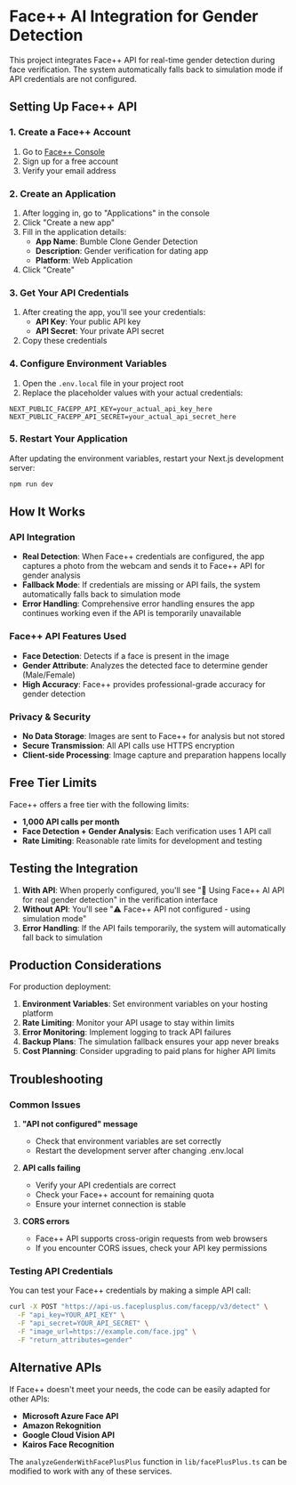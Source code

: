 # Face++ AI Integration for Gender Detection

This project integrates Face++ API for real-time gender detection during face verification. The system automatically falls back to simulation mode if API credentials are not configured.

## Setting Up Face++ API

### 1. Create a Face++ Account
1. Go to [Face++ Console](https://console.faceplusplus.com/)
2. Sign up for a free account
3. Verify your email address

### 2. Create an Application
1. After logging in, go to "Applications" in the console
2. Click "Create a new app"
3. Fill in the application details:
   - **App Name**: Bumble Clone Gender Detection
   - **Description**: Gender verification for dating app
   - **Platform**: Web Application
4. Click "Create"

### 3. Get Your API Credentials
1. After creating the app, you'll see your credentials:
   - **API Key**: Your public API key
   - **API Secret**: Your private API secret
2. Copy these credentials

### 4. Configure Environment Variables
1. Open the `.env.local` file in your project root
2. Replace the placeholder values with your actual credentials:

```env
NEXT_PUBLIC_FACEPP_API_KEY=your_actual_api_key_here
NEXT_PUBLIC_FACEPP_API_SECRET=your_actual_api_secret_here
```

### 5. Restart Your Application
After updating the environment variables, restart your Next.js development server:

```bash
npm run dev
```

## How It Works

### API Integration
- **Real Detection**: When Face++ credentials are configured, the app captures a photo from the webcam and sends it to Face++ API for gender analysis
- **Fallback Mode**: If credentials are missing or API fails, the system automatically falls back to simulation mode
- **Error Handling**: Comprehensive error handling ensures the app continues working even if the API is temporarily unavailable

### Face++ API Features Used
- **Face Detection**: Detects if a face is present in the image
- **Gender Attribute**: Analyzes the detected face to determine gender (Male/Female)
- **High Accuracy**: Face++ provides professional-grade accuracy for gender detection

### Privacy & Security
- **No Data Storage**: Images are sent to Face++ for analysis but not stored
- **Secure Transmission**: All API calls use HTTPS encryption
- **Client-side Processing**: Image capture and preparation happens locally

## Free Tier Limits

Face++ offers a free tier with the following limits:
- **1,000 API calls per month**
- **Face Detection + Gender Analysis**: Each verification uses 1 API call
- **Rate Limiting**: Reasonable rate limits for development and testing

## Testing the Integration

1. **With API**: When properly configured, you'll see "🔗 Using Face++ AI API for real gender detection" in the verification interface
2. **Without API**: You'll see "⚠️ Face++ API not configured - using simulation mode"
3. **Error Handling**: If the API fails temporarily, the system will automatically fall back to simulation

## Production Considerations

For production deployment:

1. **Environment Variables**: Set environment variables on your hosting platform
2. **Rate Limiting**: Monitor your API usage to stay within limits
3. **Error Monitoring**: Implement logging to track API failures
4. **Backup Plans**: The simulation fallback ensures your app never breaks
5. **Cost Planning**: Consider upgrading to paid plans for higher API limits

## Troubleshooting

### Common Issues

1. **"API not configured" message**
   - Check that environment variables are set correctly
   - Restart the development server after changing .env.local

2. **API calls failing**
   - Verify your API credentials are correct
   - Check your Face++ account for remaining quota
   - Ensure your internet connection is stable

3. **CORS errors**
   - Face++ API supports cross-origin requests from web browsers
   - If you encounter CORS issues, check your API key permissions

### Testing API Credentials

You can test your Face++ credentials by making a simple API call:

```bash
curl -X POST "https://api-us.faceplusplus.com/facepp/v3/detect" \
  -F "api_key=YOUR_API_KEY" \
  -F "api_secret=YOUR_API_SECRET" \
  -F "image_url=https://example.com/face.jpg" \
  -F "return_attributes=gender"
```

## Alternative APIs

If Face++ doesn't meet your needs, the code can be easily adapted for other APIs:

- **Microsoft Azure Face API**
- **Amazon Rekognition**
- **Google Cloud Vision API**
- **Kairos Face Recognition**

The `analyzeGenderWithFacePlusPlus` function in `lib/facePlusPlus.ts` can be modified to work with any of these services.
